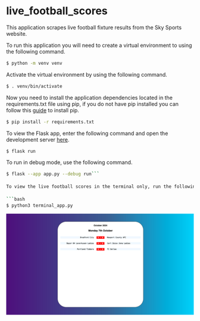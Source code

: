 # live_football_scores

This application scrapes live football fixture results from the Sky Sports website. 

To run this application you will need to create a virtual environment to using the following command.

```bash
$ python -m venv venv
```

Activate the virtual environment by using the following command.

```bash
$ . venv/bin/activate
```

Now you need to install the application dependencies located in the requirements.txt file using pip, if you do not have pip installed you can follow this [guide](https://pypi.org/project/pip/) to install pip.

```bash
$ pip install -r requirements.txt
```

To view the Flask app, enter the following command and open the development server [here](http://127.0.0.1:5000).

```bash
$ flask run
```

To run in debug mode, use the following command.

```bash 
$ flask --app app.py --debug run```

To view the live football scores in the terminal only, run the following command.

```bash
$ python3 terminal_app.py
```

![An image displaying the live_football_scores webpage](/images/live_football_scores.png)